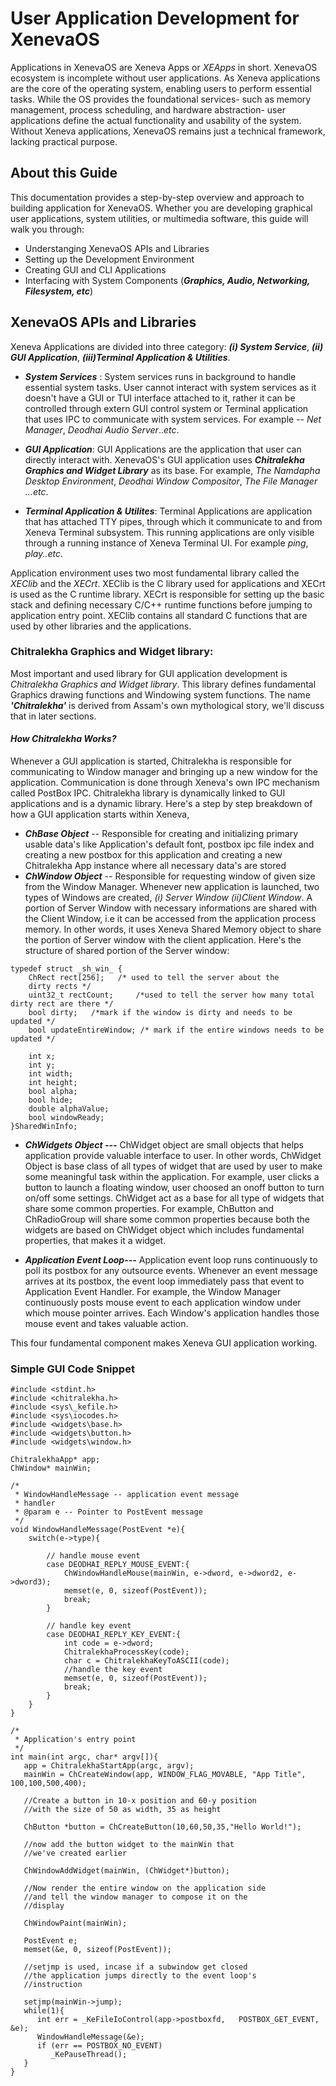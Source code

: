 # User Application Development for XenevaOS
Applications in XenevaOS are Xeneva Apps or _XEApps_ in short. XenevaOS ecosystem is incomplete without user applications. As Xeneva applications are the core of the operating system, enabling users to perform essential tasks. While the OS provides the foundational services- such as memory management, process scheduling, and hardware abstraction- user applications define the actual functionality and usability of the system. Without Xeneva applications, XenevaOS remains just a technical framework, lacking practical purpose.

## About this Guide
This documentation provides a step-by-step overview and approach to building application for XenevaOS. Whether you are developing graphical user applications, system utilities, or multimedia software, this guide will walk you through:
- Understanging XenevaOS APIs and Libraries
- Setting up the Development Environment 
- Creating GUI and CLI Applications
- Interfacing with System Components (***Graphics, Audio, Networking, Filesystem, etc***)

## XenevaOS APIs and Libraries

Xeneva Applications are divided into three category: _**(i) System Service**_, _**(ii) GUI Application**_, _**(iii)Terminal Application & Utilities**_. 
- ***System Services*** : System services runs in background to handle essential system tasks. User cannot interact with system services as it doesn't have a GUI or TUI interface attached to it, rather it can be controlled through extern GUI control system or Terminal application that uses IPC to communicate with system services. For example -- _Net Manager_, _Deodhai Audio Server_.._etc_.

- ***GUI Application***: GUI Applications are the application that user can directly interact with. XenevaOS's GUI application uses ___Chitralekha Graphics and Widget Library___ as its base. For example, _The Namdapha Desktop Environment_, _Deodhai Window Compositor_, _The File Manager ...etc_.

- ***Terminal Application & Utilites***: Terminal Applications are application that has attached TTY pipes, through which it communicate to and from Xeneva Terminal subsystem. This running applications are only visible through a running instance of Xeneva Terminal UI. For example _ping_, _play..etc_.

Application environment uses two most fundamental library called the _XEClib_ and the _XECrt_. XEClib is the C library used for applications and XECrt is used as the C runtime library. XECrt is responsible for setting up the basic stack and defining necessary C/C++ runtime functions before jumping to application entry point. XEClib contains all standard C functions that are used by other libraries and the applications. 

### Chitralekha Graphics and Widget library:
Most important and used library for GUI application development is _Chitralekha Graphics and Widget library_. This library defines fundamental Graphics drawing functions and Windowing system functions. The name ___'Chitralekha'___ is derived from Assam's own mythological story, we'll discuss that in later sections.

#### ***How Chitralekha Works?***
Whenever a GUI application is started, Chitralekha is responsible for communicating to Window manager and bringing up a new window for the application. Communication is done through Xeneva's own IPC mechanism called PostBox IPC. Chitralekha library is dynamically linked to GUI applications and is a dynamic library. Here's a step by step breakdown of how a GUI application starts within Xeneva,
- ***ChBase Object*** -- Responsible for creating and initializing primary usable data's like Application's default font, postbox ipc file index and creating a new postbox for this application and creating a new Chitralekha App instance where all necessary data's are stored
- ***ChWindow Object*** -- Responsible  for requesting window of given size from the Window Manager. Whenever new application is launched, two types of Windows are created, _(i) Server Window (ii)Client Window_. A portion of Server Window with necessary informations are shared with the Client Window, i.e it can be accessed from the application process memory. In other words, it uses Xeneva Shared Memory object to share the portion of Server window with the client application. Here's the structure of shared portion of the Server window:

``` 
typedef struct _sh_win_ {
    ChRect rect[256];   /* used to tell the server about the 
    dirty rects */
    uint32_t rectCount;     /*used to tell the server how many total dirty rect are there */
    bool dirty;   /*mark if the window is dirty and needs to be updated */
    bool updateEntireWindow; /* mark if the entire windows needs to be updated */
    
    int x;
    int y;
    int width;
    int height;
    bool alpha;
    bool hide;
    double alphaValue;
    bool windowReady;
}SharedWinInfo;
```
- ***ChWidgets Object ---*** ChWidget object are small objects that helps application provide valuable interface to user. In other words, ChWidget Object is base class of all types of widget that are used by user to make some meaningful task within the application. For example, user clicks a button to launch a floating window, user choosed an onoff button to turn on/off some settings. ChWidget act as a base for all type of widgets that share some common properties. For example, ChButton and ChRadioGroup will share some common properties because both the widgets are based on ChWidget object which includes fundamental properties, that makes it a widget.

- ***Application Event Loop---*** Application event loop runs continuously to poll its postbox for any outsource events. Whenever an event message arrives at its postbox, the event loop immediately pass that event to Application Event Handler. For example, the Window Manager continuously posts mouse event to each application window under which mouse pointer arrives. Each Window's application handles those mouse event and takes valuable action. 

This four fundamental component makes Xeneva GUI application working. 

### Simple GUI Code Snippet
```
#include <stdint.h>
#include <chitralekha.h>
#include <sys\_kefile.h>
#include <sys\iocodes.h>
#include <widgets\base.h>
#include <widgets\button.h>
#include <widgets\window.h>

ChitralekhaApp* app;
ChWindow* mainWin;

/*
 * WindowHandleMessage -- application event message
 * handler
 * @param e -- Pointer to PostEvent message
 */
void WindowHandleMessage(PostEvent *e){
    switch(e->type){

        // handle mouse event
        case DEODHAI_REPLY_MOUSE_EVENT:{
            ChWindowHandleMouse(mainWin, e->dword, e->dword2, e->dword3);
            memset(e, 0, sizeof(PostEvent));
            break;
        }

        // handle key event
        case DEODHAI_REPLY_KEY_EVENT:{
            int code = e->dword;
            ChitralekhaProcessKey(code);
            char c = ChitralekhaKeyToASCII(code);
            //handle the key event
            memset(e, 0, sizeof(PostEvent));
            break;
        }
    }
}

/*
 * Application's entry point
 */
int main(int argc, char* argv[]){
   app = ChitralekhaStartApp(argc, argv);
   mainWin = ChCreateWindow(app, WINDOW_FLAG_MOVABLE, "App Title", 100,100,500,400);

   //Create a button in 10-x position and 60-y position
   //with the size of 50 as width, 35 as height

   ChButton *button = ChCreateButton(10,60,50,35,"Hello World!");

   //now add the button widget to the mainWin that
   //we've created earlier

   ChWindowAddWidget(mainWin, (ChWidget*)button);

   //Now render the entire window on the application side
   //and tell the window manager to compose it on the 
   //display

   ChWindowPaint(mainWin);

   PostEvent e;
   memset(&e, 0, sizeof(PostEvent));

   //setjmp is used, incase if a subwindow get closed
   //the application jumps directly to the event loop's
   //instruction

   setjmp(mainWin->jump);
   while(1){
      int err = _KeFileIoControl(app->postboxfd,   POSTBOX_GET_EVENT, &e);
      WindowHandleMessage(&e);
      if (err == POSTBOX_NO_EVENT)
         _KePauseThread();
   }
}
```





